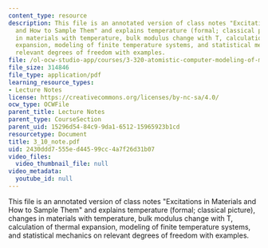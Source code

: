 ```yaml
---
content_type: resource
description: This file is an annotated version of class notes "Excitations in Materials
  and How to Sample Them" and explains temperature (formal; classical picture), changes
  in materials with temperature, bulk modulus change with T, calculation of thermal
  expansion, modeling of finite temperature systems, and statistical mechanics on
  relevant degrees of freedom with examples.
file: /ol-ocw-studio-app/courses/3-320-atomistic-computer-modeling-of-materials-sma-5107-spring-2005/2430ddd7555ed44599cc4a7f26d31b07_3_10_note.pdf
file_size: 314846
file_type: application/pdf
learning_resource_types:
- Lecture Notes
license: https://creativecommons.org/licenses/by-nc-sa/4.0/
ocw_type: OCWFile
parent_title: Lecture Notes
parent_type: CourseSection
parent_uid: 15296d54-84c9-9da1-6512-15965923b1cd
resourcetype: Document
title: 3_10_note.pdf
uid: 2430ddd7-555e-d445-99cc-4a7f26d31b07
video_files:
  video_thumbnail_file: null
video_metadata:
  youtube_id: null
---
```

This file is an annotated version of class notes "Excitations in Materials and How to Sample Them" and explains temperature (formal; classical picture), changes in materials with temperature, bulk modulus change with T, calculation of thermal expansion, modeling of finite temperature systems, and statistical mechanics on relevant degrees of freedom with examples.